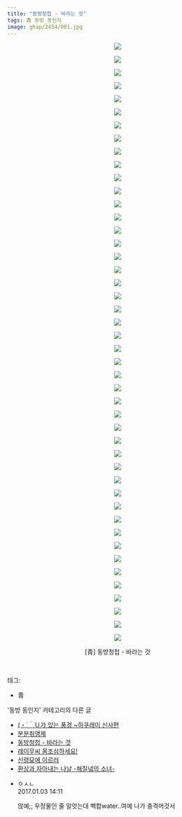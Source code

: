 ```yaml
---
title: "동방청첩 - 바라는 것"
tags: 青 동방_동인지
image: ghap/2454/001.jpg
---
```

<div class="article">
<p style="text-align: center; clear: none; float: none;"><img src="{{ site.nasurl }}/ghap/2454/001.jpg"/></p>
<p style="text-align: center; clear: none; float: none;"><img src="{{ site.nasurl }}/ghap/2454/002.jpg"/></p>
<p style="text-align: center; clear: none; float: none;"><img src="{{ site.nasurl }}/ghap/2454/003.jpg"/></p>
<p style="text-align: center; clear: none; float: none;"><img src="{{ site.nasurl }}/ghap/2454/004.jpg"/></p>
<p style="text-align: center; clear: none; float: none;"><img src="{{ site.nasurl }}/ghap/2454/005.jpg"/></p>
<p style="text-align: center; clear: none; float: none;"><img src="{{ site.nasurl }}/ghap/2454/006.jpg"/></p>
<p style="text-align: center; clear: none; float: none;"><img src="{{ site.nasurl }}/ghap/2454/007.jpg"/></p>
<p style="text-align: center; clear: none; float: none;"><img src="{{ site.nasurl }}/ghap/2454/008.jpg"/></p>
<p style="text-align: center; clear: none; float: none;"><img src="{{ site.nasurl }}/ghap/2454/009.jpg"/></p>
<p style="text-align: center; clear: none; float: none;"><img src="{{ site.nasurl }}/ghap/2454/010.jpg"/></p>
<p style="text-align: center; clear: none; float: none;"><img src="{{ site.nasurl }}/ghap/2454/011.jpg"/></p>
<p style="text-align: center; clear: none; float: none;"><img src="{{ site.nasurl }}/ghap/2454/012.jpg"/></p>
<p style="text-align: center; clear: none; float: none;"><img src="{{ site.nasurl }}/ghap/2454/013.jpg"/></p>
<p style="text-align: center; clear: none; float: none;"><img src="{{ site.nasurl }}/ghap/2454/014.jpg"/></p>
<p style="text-align: center; clear: none; float: none;"><img src="{{ site.nasurl }}/ghap/2454/015.jpg"/></p>
<p style="text-align: center; clear: none; float: none;"><img src="{{ site.nasurl }}/ghap/2454/016.jpg"/></p>
<p style="text-align: center; clear: none; float: none;"><img src="{{ site.nasurl }}/ghap/2454/017.jpg"/></p>
<p style="text-align: center; clear: none; float: none;"><img src="{{ site.nasurl }}/ghap/2454/018.jpg"/></p>
<p style="text-align: center; clear: none; float: none;"><img src="{{ site.nasurl }}/ghap/2454/019.jpg"/></p>
<p style="text-align: center; clear: none; float: none;"><img src="{{ site.nasurl }}/ghap/2454/020.jpg"/></p>
<p style="text-align: center; clear: none; float: none;"><img src="{{ site.nasurl }}/ghap/2454/021.jpg"/></p>
<p style="text-align: center; clear: none; float: none;"><img src="{{ site.nasurl }}/ghap/2454/022.jpg"/></p>
<p style="text-align: center; clear: none; float: none;"><img src="{{ site.nasurl }}/ghap/2454/023.jpg"/></p>
<p style="text-align: center; clear: none; float: none;"><img src="{{ site.nasurl }}/ghap/2454/024.jpg"/></p>
<p style="text-align: center; clear: none; float: none;"><img src="{{ site.nasurl }}/ghap/2454/025.jpg"/></p>
<p style="text-align: center; clear: none; float: none;"><img src="{{ site.nasurl }}/ghap/2454/026.jpg"/></p>
<p style="text-align: center; clear: none; float: none;"><img src="{{ site.nasurl }}/ghap/2454/027.jpg"/></p>
<p style="text-align: center; clear: none; float: none;"><img src="{{ site.nasurl }}/ghap/2454/028.jpg"/></p>
<p style="text-align: center; clear: none; float: none;"><img src="{{ site.nasurl }}/ghap/2454/029.jpg"/></p>
<p style="text-align: center; clear: none; float: none;"><img src="{{ site.nasurl }}/ghap/2454/030.jpg"/></p>
<p style="text-align: center; clear: none; float: none;"><img src="{{ site.nasurl }}/ghap/2454/031.jpg"/></p>
<p style="text-align: center; clear: none; float: none;"><img src="{{ site.nasurl }}/ghap/2454/032.jpg"/></p>
<p style="text-align: center; clear: none; float: none;"><img src="{{ site.nasurl }}/ghap/2454/033.jpg"/></p>
<p style="text-align: center; clear: none; float: none;"><img src="{{ site.nasurl }}/ghap/2454/034.jpg"/></p>
<p style="text-align: center; clear: none; float: none;"><img src="{{ site.nasurl }}/ghap/2454/035.jpg"/></p>
<p style="text-align: center; clear: none; float: none;"><img src="{{ site.nasurl }}/ghap/2454/036.jpg"/></p>
<p style="text-align: center; clear: none; float: none;"><img src="{{ site.nasurl }}/ghap/2454/037.jpg"/></p>
<p style="text-align: center; clear: none; float: none;"><img src="{{ site.nasurl }}/ghap/2454/038.jpg"/></p>
<p style="text-align: center; clear: none; float: none;"><img src="{{ site.nasurl }}/ghap/2454/039.jpg"/></p>
<p style="text-align: center; clear: none; float: none;"><img src="{{ site.nasurl }}/ghap/2454/040.jpg"/></p>
<p style="text-align: center; clear: none; float: none;"><img src="{{ site.nasurl }}/ghap/2454/041.jpg"/></p>
<p style="text-align: center; clear: none; float: none;"><img src="{{ site.nasurl }}/ghap/2454/042.jpg"/></p>
<p style="text-align: center; clear: none; float: none;"><img src="{{ site.nasurl }}/ghap/2454/043.jpg"/></p>
<p style="text-align: center; clear: none; float: none;"><img src="{{ site.nasurl }}/ghap/2454/044.jpg"/></p>
<p style="text-align: center; clear: none; float: none;"><img src="{{ site.nasurl }}/ghap/2454/045.jpg"/></p>
<p style="text-align: center; clear: none; float: none;"><img src="{{ site.nasurl }}/ghap/2454/046.jpg"/></p>
<p style="text-align: center; clear: none; float: none;">[青] 동방청첩 - 바라는 것</p>
<p><br/></p>
</div><div class="tagTrail">
<p>태그: </p>
<ul>
<li>青</li>
</ul>
</div><div class="another">
<p>'동방 동인지' 카테고리의 다른 글</p>
<ul>
<li><a href="/2016-10-05-ghap_2456">(・´｀Ｕ가 있는 풍경 ~하쿠레이 신사편</a></li>
<li><a href="/2016-10-05-ghap_2455">분분취앵제</a></li>
<li><a href="/2016-10-05-ghap_2454">동방청첩 - 바라는 것</a></li>
<li><a href="/2016-10-05-ghap_2453">레이무씨 몸조심하세요!</a></li>
<li><a href="/2016-10-05-ghap_2452">신령묘에 이르러</a></li>
<li><a href="/2016-10-05-ghap_2451">환상과 자아내는 나날 -해질녘의 소녀-</a></li>
</ul>
</div><div class="cb_module cb_fluid">
<div class="cb_wrt cb_profile">
<div class="comment">
<ul>
<li class="cb_thumb_off" id="comment14882321">
<div class="cb_comment_area">
<div class="cb_info_area">
<div class="cb_section">
<span class="cb_nick_name">ㅇㅅㄴ</span>
</div>
<div class="cb_section">
<span class="cb_date">2017.01.03 14:11 </span>
</div>
</div>
<div class="cb_dsc_comment">
<p class="cb_dsc">
											않예;; 우정물인 줄 알앗는대 벡합water..여예 나가 충격머것서
										</p>
</div>
</div></li>
</ul>
</div>
</div><!-- commentList close -->
</div>